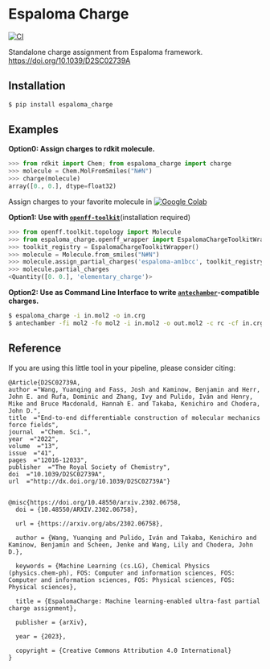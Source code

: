 Espaloma Charge
=======

[![CI](https://github.com/choderalab/espaloma_charge/actions/workflows/ci.yml/badge.svg)](https://github.com/choderalab/espaloma_charge/actions/workflows/ci.yml)

Standalone charge assignment from Espaloma framework. https://doi.org/10.1039/D2SC02739A

## Installation

```bash
$ pip install espaloma_charge
```

## Examples
**Option0: Assign charges to rdkit molecule.**

```python
>>> from rdkit import Chem; from espaloma_charge import charge
>>> molecule = Chem.MolFromSmiles("N#N")
>>> charge(molecule)
array([0., 0.], dtype=float32)

```

Assign charges to your favorite molecule in 
[![Google Colab](https://colab.research.google.com/assets/colab-badge.svg)](https://colab.research.google.com/drive/1e14EkNyidPI0wXBGcewh9m9LC1imSRWZ?usp=sharing)


**Option1: Use with [`openff-toolkit`](https://github.com/openforcefield/openff-toolkit)**(installation required)

```python
>>> from openff.toolkit.topology import Molecule
>>> from espaloma_charge.openff_wrapper import EspalomaChargeToolkitWrapper
>>> toolkit_registry = EspalomaChargeToolkitWrapper()
>>> molecule = Molecule.from_smiles("N#N")
>>> molecule.assign_partial_charges('espaloma-am1bcc', toolkit_registry=toolkit_registry)
>>> molecule.partial_charges
<Quantity([0. 0.], 'elementary_charge')>
```

**Option2: Use as Command Line Interface to write [`antechamber`](http://ambermd.org/antechamber/ac.html)-compatible charges.**
```bash
$ espaloma_charge -i in.mol2 -o in.crg
$ antechamber -fi mol2 -fo mol2 -i in.mol2 -o out.mol2 -c rc -cf in.crg 
```

## Reference
If you are using this little tool in your pipeline, please consider citing:

```
@Article{D2SC02739A,
author ="Wang, Yuanqing and Fass, Josh and Kaminow, Benjamin and Herr, John E. and Rufa, Dominic and Zhang, Ivy and Pulido, Iván and Henry, Mike and Bruce Macdonald, Hannah E. and Takaba, Kenichiro and Chodera, John D.",
title  ="End-to-end differentiable construction of molecular mechanics force fields",
journal  ="Chem. Sci.",
year  ="2022",
volume  ="13",
issue  ="41",
pages  ="12016-12033",
publisher  ="The Royal Society of Chemistry",
doi  ="10.1039/D2SC02739A",
url  ="http://dx.doi.org/10.1039/D2SC02739A"}


@misc{https://doi.org/10.48550/arxiv.2302.06758,
  doi = {10.48550/ARXIV.2302.06758},
  
  url = {https://arxiv.org/abs/2302.06758},
  
  author = {Wang, Yuanqing and Pulido, Iván and Takaba, Kenichiro and Kaminow, Benjamin and Scheen, Jenke and Wang, Lily and Chodera, John D.},
  
  keywords = {Machine Learning (cs.LG), Chemical Physics (physics.chem-ph), FOS: Computer and information sciences, FOS: Computer and information sciences, FOS: Physical sciences, FOS: Physical sciences},
  
  title = {EspalomaCharge: Machine learning-enabled ultra-fast partial charge assignment},
  
  publisher = {arXiv},
  
  year = {2023},
  
  copyright = {Creative Commons Attribution 4.0 International}
}


```
